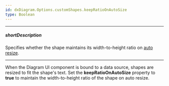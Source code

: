 ```yaml
---
id: dxDiagram.Options.customShapes.keepRatioOnAutoSize
type: Boolean
---
```

---
##### shortDescription
Specifies whether the shape maintains its width-to-height ratio on [auto resize](/Documentation/ApiReference/UI_Components/dxDiagram/Configuration/nodes/#autoSizeEnabled).

---
When the Diagram UI component is bound to a data source, shapes are resized to fit the shape's text. Set the **keepRatioOnAutoSize** property to **true** to maintain the width-to-height ratio of the shape on auto resize.